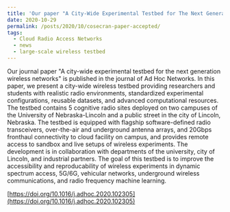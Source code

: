 ```yaml
---
title: 'Our paper "A City-Wide Experimental Testbed for The Next Generation Wireless Networks" is published on Journal of Ad Hoc Networks'
date: 2020-10-29
permalink: /posts/2020/10/cosecran-paper-accepted/
tags:
  - Cloud Radio Access Networks
  - news
  - large-scale wireless testbed
---
```


Our journal paper "A city-wide experimental testbed for the next generation wireless networks" is published in the journal of Ad Hoc Networks. In this paper, we present a city-wide wireless testbed providing researchers and students with realistic radio environments, standardized experimental configurations, reusable datasets, and advanced computational resources. The testbed contains 5 cognitive radio sites deployed on two campuses of the University of Nebraska-Lincoln and a public street in the city of Lincoln, Nebraska. The testbed is equipped with flagship software-defined radio transceivers, over-the-air and underground antenna arrays, and 20Gbps fronthaul connectivity to cloud facility on campus, and provides remote access to sandbox and live setups of wireless experiments. The development is in collaboration with departments of the university, city of Lincoln, and industrial partners. The goal of this testbed is to improve the accessibility and reproducability of wireless experiments in dynamic spectrum access, 5G/6G, vehicular networks, underground wireless communications, and radio frequency machine learning. 

[https://doi.org/10.1016/j.adhoc.2020.102305](https://doi.org/10.1016/j.adhoc.2020.102305)

